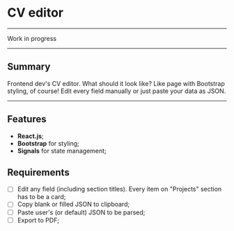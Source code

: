 # CV editor

---

Work in progress

---

## Summary

Frontend dev's CV editor. What should it look like? Like page with Bootstrap styling, of course! Edit every field manually or just paste your data as JSON.

---

## Features

- **React.js**;
- **Bootstrap** for styling;
- **Signals** for state management;

## Requirements

- [ ] Edit any field (including section titles). Every item on "Projects"
      section has to be a card;
- [ ] Copy blank or filled JSON to clipboard;
- [ ] Paste user's (or default) JSON to be parsed;
- [ ] Export to PDF;
